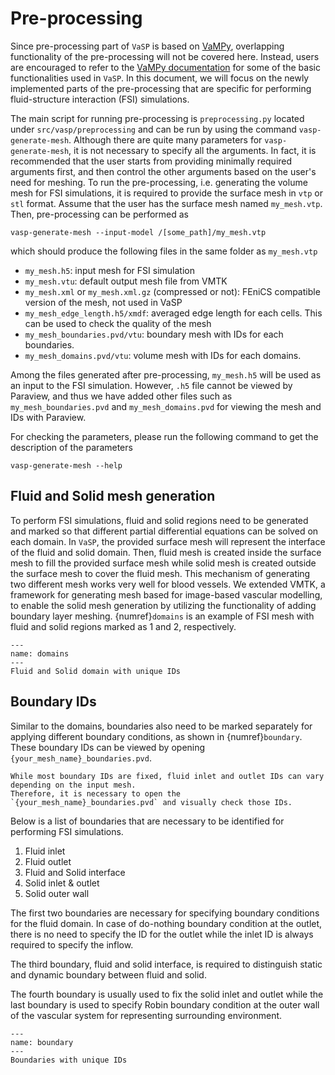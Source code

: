 # Pre-processing

Since pre-processing part of `VaSP` is based on [VaMPy](https://github.com/KVSlab/VaMPy), overlapping functionality of the pre-processing will not be covered here. Instead, users are encouraged to refer to the [VaMPy documentation](https://kvslab.github.io/VaMPy/preprocess.html) for some of the basic functionalities used in `VaSP`. In this document, we will focus on the newly implemented parts of the pre-processing that are specific for performing fluid-structure interaction (FSI) simulations.

The main script for running pre-processing is `preprocessing.py` located under `src/vasp/preprocessing` and can be run by using the command `vasp-generate-mesh`. Although there are quite many parameters for `vasp-generate-mesh`, it is not necessary to specify all the arguments. In fact, it is recommended that the user starts from providing minimally required arguments first, and then control the other arguments based on the user's need for meshing. To run the pre-processing, i.e. generating the volume mesh for FSI simulations, it is required to provide the surface mesh in `vtp` or `stl` format. Assume that the user has the surface mesh named `my_mesh.vtp`. Then, pre-processing can be performed as

``` console
vasp-generate-mesh --input-model /[some_path]/my_mesh.vtp
```

which should produce the following files in the same folder as `my_mesh.vtp`

  * `my_mesh.h5`: input mesh for FSI simulation</li>
  * `my_mesh.vtu`: default output mesh file from VMTK</li>
  * `my_mesh.xml` or `my_mesh.xml.gz` (compressed or not): FEniCS compatible version of the mesh, not used in VaSP</li>
  * `my_mesh_edge_length.h5/xmdf`: averaged edge length for each cells. This can be used to check the quality of the mesh</li>
  * `my_mesh_boundaries.pvd/vtu`: boundary mesh with IDs for each boundaries.</li>
  * `my_mesh_domains.pvd/vtu`: volume mesh with IDs for each domains.</li>


Among the files generated after pre-processing, `my_mesh.h5` will be used as an input to the FSI simulation. However, `.h5` file cannot be viewed by Paraview, and thus we have added other files such as `my_mesh_boundaries.pvd` and `my_mesh_domains.pvd` for viewing the mesh and IDs with Paraview.

For checking the parameters, please run the following command to get the description of the parameters

``` console
vasp-generate-mesh --help
```

##  Fluid and Solid mesh generation

To perform FSI simulations, fluid and solid regions need to be generated and marked so that different partial differential equations can be solved on each domain. In `VaSP`, the provided surface mesh will represent the interface of the fluid and solid domain. Then, fluid mesh is created inside the surface mesh to fill the provided surface mesh while solid mesh is created outside the surface mesh to cover the fluid mesh. This mechanism of generating two different mesh works very well for blood vessels. We extended VMTK, a framework for generating mesh based for image-based vascular modelling, to enable the solid mesh generation by utilizing the functionality of adding boundary layer meshing. {numref}`domains` is an example of FSI mesh with fluid and solid regions marked as 1 and 2, respectively.

```{figure} figures/mesh_id.png
---
name: domains
---
Fluid and Solid domain with unique IDs
```

## Boundary IDs

Similar to the domains, boundaries also need to be marked separately for applying different boundary conditions, as shown in {numref}`boundary`. These boundary IDs can be viewed by opening `{your_mesh_name}_boundaries.pvd`.

```{attention}
While most boundary IDs are fixed, fluid inlet and outlet IDs can vary depending on the input mesh.
Therefore, it is necessary to open the `{your_mesh_name}_boundaries.pvd` and visually check those IDs.
```

Below is a list of boundaries that are necessary to be identified for performing FSI simulations. 

<ol>
  <li>Fluid inlet</li>
  <li>Fluid outlet</li>
  <li>Fluid and Solid interface</li>
  <li>Solid inlet & outlet</li>
  <li>Solid outer wall</li>
</ol>

The first two boundaries are necessary for specifying boundary conditions for the fluid domain. In case of do-nothing boundary condition at the outlet, there is no need to specify the ID for the outlet while the inlet ID is always required to specify the inflow. 

The third boundary, fluid and solid interface, is required to distinguish static and dynamic boundary between fluid and solid. 

The fourth boundary is usually used to fix the solid inlet and outlet while the last boundary is used to specify Robin boundary condition at the outer wall of the vascular system for representing surrounding environment.

```{figure} figures/boundary_id.png
---
name: boundary
---
Boundaries with unique IDs
```
